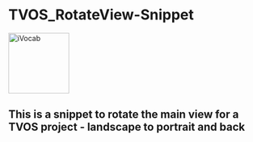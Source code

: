 # TVOS_RotateView-Snippet

<p align="left">
  <img src="[https://user-images.githubusercontent.com/11003857/231588042-fd53dd4d-5ec1-4e3d-b503-f648b062e7ca.png](https://github.com/user-attachments/assets/c987aec7-9b2f-4e69-8d0c-6e8c0da26288)" width="120" height="120" title="iVocab">
</p>

## This is a snippet to rotate the main view for a TVOS project - landscape to portrait and back

